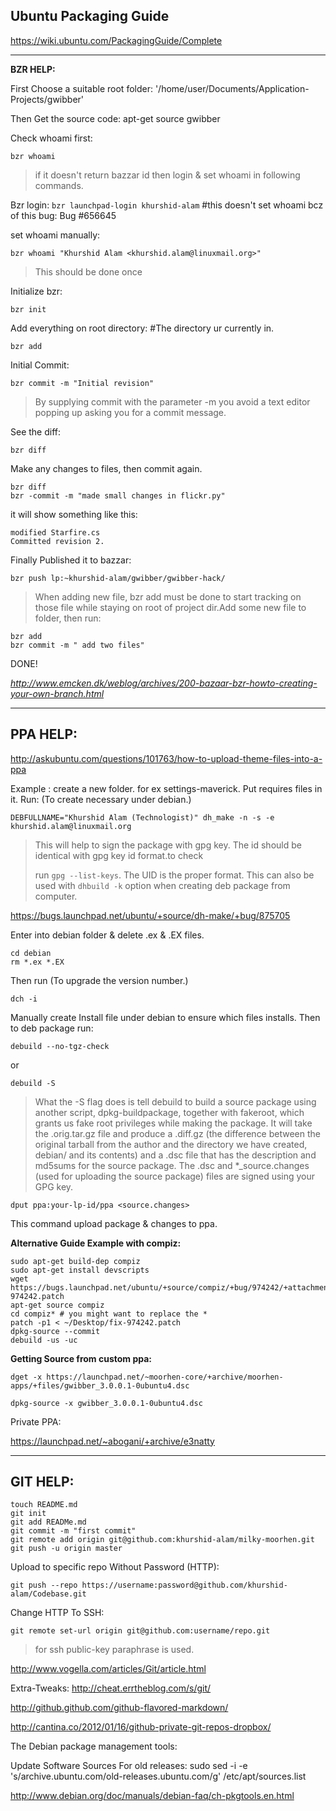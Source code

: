 
Ubuntu Packaging Guide
----------------------

https://wiki.ubuntu.com/PackagingGuide/Complete


----------


**BZR HELP:**

First Choose a suitable root folder: '/home/user/Documents/Application-Projects/gwibber'

Then Get the source code:
apt-get source gwibber

Check whoami first:

    bzr whoami

> if it doesn't return bazzar id then login & set whoami in following
> commands.

Bzr login:
`bzr launchpad-login khurshid-alam` #this doesn't set whoami bcz of this bug: Bug #656645

set whoami manually:

    bzr whoami "Khurshid Alam <khurshid.alam@linuxmail.org>"

> This should be done once

Initialize bzr:

    bzr init

Add everything on root directory: #The directory ur currently in.

    bzr add

Initial Commit:

    bzr commit -m "Initial revision" 

> By supplying commit with the parameter -m you avoid a text editor
> popping up asking you for a commit message.

See the diff:

    bzr diff

Make any changes to files, then commit again.

    bzr diff 
    bzr -commit -m "made small changes in flickr.py"

 

it will show something like this:

    modified Starfire.cs 
    Committed revision 2.

 


Finally Published it to bazzar:

    bzr push lp:~khurshid-alam/gwibber/gwibber-hack/

> When adding new file, bzr add must be done to start tracking on those
> file while staying on root of project dir.Add some new file to folder,
> then run:

    bzr add
    bzr commit -m " add two files"

DONE!

*http://www.emcken.dk/weblog/archives/200-bazaar-bzr-howto-creating-your-own-branch.html*


----------


PPA HELP:
---------

http://askubuntu.com/questions/101763/how-to-upload-theme-files-into-a-ppa

Example : create a new folder. for ex settings-maverick.
Put requires files in it.
Run: (To create necessary under debian.)

    DEBFULLNAME="Khurshid Alam (Technologist)" dh_make -n -s -e khurshid.alam@linuxmail.org 

> This will help to sign the package with gpg key. The id should be
> identical with gpg key id format.to check
> 
> run `gpg --list-keys`. The UID is the proper format. This can also be
> used with `dhbuild -k` option when creating deb package from computer.

https://bugs.launchpad.net/ubuntu/+source/dh-make/+bug/875705

Enter into debian folder & delete .ex & .EX files.

    cd debian
    rm *.ex *.EX

Then run (To upgrade the version number.)

    dch -i

Manually create Install file under debian to ensure which files installs.
Then to deb package run:

    debuild --no-tgz-check


or

    debuild -S

> What the -S flag does is tell debuild to build a source package using
> another script, dpkg-buildpackage, together with fakeroot, which
> grants us fake root privileges while making the package. It will take
> the .orig.tar.gz file and produce a .diff.gz (the difference between
> the original tarball from the author and the directory we have
> created, debian/ and its contents) and a .dsc file that has the
> description and md5sums for the source package. The .dsc and
> *_source.changes (used for uploading the source package) files are signed using your GPG key.


    dput ppa:your-lp-id/ppa <source.changes>

This command upload package & changes to ppa.


**Alternative Guide Example with compiz:**

    sudo apt-get build-dep compiz
    sudo apt-get install devscripts
    wget https://bugs.launchpad.net/ubuntu/+source/compiz/+bug/974242/+attachment/3141645/+files/fix-974242.patch
    apt-get source compiz
    cd compiz* # you might want to replace the *
    patch -p1 < ~/Desktop/fix-974242.patch
    dpkg-source --commit
    debuild -us -uc

**Getting Source from custom ppa:**

    dget -x https://launchpad.net/~moorhen-core/+archive/moorhen-apps/+files/gwibber_3.0.0.1-0ubuntu4.dsc
    
    dpkg-source -x gwibber_3.0.0.1-0ubuntu4.dsc





Private PPA:

https://launchpad.net/~abogani/+archive/e3natty


----------


GIT HELP:
---------


    touch README.md
    git init
    git add READMe.md
    git commit -m "first commit"
    git remote add origin git@github.com:khurshid-alam/milky-moorhen.git
    git push -u origin master

Upload to specific repo Without Password (HTTP):

    git push --repo https://username:password@github.com/khurshid-alam/Codebase.git


Change HTTP To SSH:

    git remote set-url origin git@github.com:username/repo.git

> for ssh public-key paraphrase is used.





http://www.vogella.com/articles/Git/article.html


Extra-Tweaks:
http://cheat.errtheblog.com/s/git/

http://github.github.com/github-flavored-markdown/

http://cantina.co/2012/01/16/github-private-git-repos-dropbox/


The Debian package management tools:

Update Software Sources For old releases:
sudo sed -i -e 's/archive.ubuntu.com/old-releases.ubuntu.com/g' /etc/apt/sources.list







http://www.debian.org/doc/manuals/debian-faq/ch-pkgtools.en.html








